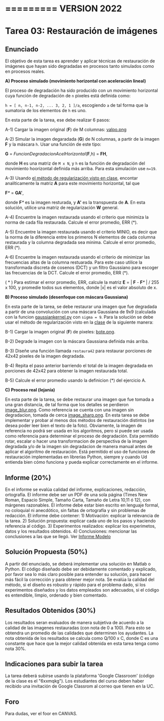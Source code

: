 =========
VERSION 2022
=============================



# Tarea 03: Restauración de imágenes

## Enunciado
El objetivo de esta tarea es aprender y aplicar técnicas de restauración de imágenes que hayan sido degradadas en procesos tanto simulados como en procesos reales.

**A) Proceso simulado (movimiento horizontal con aceleración lineal)**

El proceso de degradación ha sido producido con un movimiento horizontal cuya función de degradación de `n` pixeles está definida como:

`h = [ n, n-1, n-2, ... 3, 2, 1 ]/a`, escogiendo `a` de tal forma que la sumatoria de los elementos de `h` es uno.

En esta parte de la tarea, ese debe realizar 6 pasos:
 
A-1) Cargar la imagen original (**F**) de M columnas: [valpo.png](https://github.com/domingomery/imagenes/blob/master/tareas/Tarea_03/valpo.png)

A-2) Simular la imagen degaradada (**G**) de N columnas, a partir de la imagen **F** y la máscara `h`. Usar una función de este tipo: 
 
 **G** = _FuncionDegradacionAcelHorizontal_(**F**,h) = **FH**, 
 
 donde **H** es una matriz de `M x N`, y `h` es la función de degradación del movimiento hoorizontal definida más arriba. Para esta simulación use `n=19`.

A-3) Usando [el método de regularización visto en clase](https://github.com/domingomery/imagenes#clase-18-ma-11-oct-2022), encontar analíticamente la matriz **A** para este movimiento horizontal, tal que 
 
 **F**_*_ = **GA'**, 
 
 donde **F**_*_ es la imagen resturada, y **A'** es la transpuesta de **A**. En esta solución, utilice una matriz de regularización **W** general.
 
A-4) Encuentre la imagen restaurada usando el criterio que minimiza la norma de cada fila restaurada. Calcule el error promedio, ERR (*).

A-5) Encuentre la imagen restaurada usando el criterio MINIO, es decir que la norma de la diferencia entre los primeros N elementos de cada columna restaurada y la columna degradada sea minima. Calcule el error promedio, ERR (*).

A-6) Encuentre la imagen restaurada usando el criterio de minimizar las frecuencias altas de la columna restuarada. Para este caso utilice la transformada discreta de cosenos (DCT) y un filtro Gaussiano para escoger las frecuencias de la DCT. Calcule el error promedio, ERR (*).


( * ) Para estimar el error promedio, ERR, calcule la matriz **E** = | **F** - **F**_*_ | / 255 x 100, y promedie todos sus elementos, donde |x| es el valor absoluto de x.


**B) Proceso simulado (desenfoque con máscara Gaussiana)**

 En esta parte de la tarea, se debe restaurar una imagen que fue degradada a partir de una convolución con una máscara Gaussiana de 9x9 (calculada con la funcion [gaussiankernel.py](https://github.com/domingomery/imagenes/blob/master/tareas/Tarea_03/gaussiankernel.py) con `sigma = 9`. Para la solución se debe usar el método de regularización visto en la [clase](https://github.com/domingomery/imagenes#clase-20-ma-18-oct-2022) de la siguiente manera:

B-1) Cargar la imagen original (**F**) de pixeles: [bote.png](https://github.com/domingomery/imagenes/blob/master/tareas/Tarea_03/bote.png).

B-2) Degrade la imagen con la máscara Gaussiana definida más arriba.

B-3) Diseñe una función llamada `restaura42` para restaurar porciones de 42x42 pixeles de la imagen degradada.

B-4) Repita el paso anterior barriendo el total de la imagen degradada en porciones de 42x42 para obtener la imagen restaurada total.

B-5) Calcule el error promedio usando la definicion (*) del ejercicio A. 


**C) Proceso real (lejanía)**

 En esta parte de la tarea, se debe restaurar una imagen que fue tomada a una gran distancia, de tal forma que los detalles se perdieron [image_blur.png](https://github.com/domingomery/imagenes/blob/master/tareas/Tarea_03/image_blur.png). Como referencia se cuenta con una imagen sin degradacion, tomada de cerca [image_sharp.png](https://github.com/domingomery/imagenes/blob/master/tareas/Tarea_03/image_sharp.png). En esta tarea se debe implementar y probar al menos dos métodos de restauración distintos (se desea poder leer bien el texto de la foto). Obviamente, la imagen de referencia no podrá ser usada en los algoritmos, pero si puede ser usada como referencia para determinar el proceso de degradación. Esta permitido rotar, escalar o hacer una transformacion de perspectiva de la imagen degradada y/o de la imagen sin degradacion  de manera manual antes de aplicar el algoritmo de restauración. Está permitido el uso de funciones de restauración implementadas en librerías Python, siempre y cuando Ud entienda bien cómo funciona y pueda explicar correctamente en el informe.




## Informe (20%)
En el informe se evalúa calidad del informe, explicaciones, redacción, ortografía. El informe debe ser un PDF de una sola página (Times New Roman, Espacio Simple, Tamaño Carta, Tamaño de Letra 10,11 ó 12), con márgenes razonables. El informe debe estar bien escrito en lenguaje formal, no coloquial ni anecdótico, sin faltas de ortografía y sin problemas de redacción. El informe debe contener: 1) Motivación: explicar la relevancia de la tarea. 2) Solución propuesta: explicar cada uno de los pasos y haciendo referencia al código. 3) Experimentos realizados: explicar los experimetos, datos y los resultados obtenidos. 4) Conclusiones: mencionar las conclusiones a las que se llegó. Ver [Informe Modelo](https://github.com/domingomery/imagenes/blob/master/tareas/TareaModelo.pdf)

## Solución Propuesta (50%)
A partir del enunciado, se deberá implementar una solución en Matlab o Python. El código diseñado debe ser debidamente comentado y explicado, por favor sea lo más claro posible para entender su solución, para hacer más fácil la corrección y para obtener mejor nota. Se evalúa la calidad del método, si el diseño es robusto y rápido para el problema dado, si los experimentos diseñados y los datos empleados son adecuados, si el código es entendible, limpio, ordenado y bien comentado.

## Resultados Obtenidos (30%)
Los resultados seran evaluados de manera subjetiva de acuerdo a la calidad de las imagenes restauradas (con nota de 0 a 100). Para esto se obtendra un promedio de las calidades que determinen los ayudantes. La nota obtenida de los resultados se calcula como Q/100 x C, donde C es una constante que hace que la mejor calidad obtenida en esta tarea tenga como nota 30%. 


## Indicaciones para subir la tarea
La tarea deberá subirse usando la plataforma 'Google Classroom' (código de la clase es el "6xxmqkg"). Los estudiantes del curso deben haber recibido una invitación de Google Classrom al correo que tienen en la UC.

## Foro
Para dudas, ver el foor en CANVAS.
